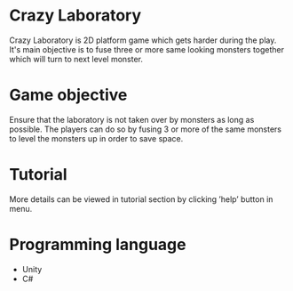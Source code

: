 # Crazy Laboratory
Crazy Laboratory is 2D platform game which gets harder during the play. It's main objective is to fuse three or more same looking monsters together which will turn to next level monster.

# Game objective
Ensure that the laboratory is not taken over by monsters as long as possible. The players can do so by fusing 3 or more of the same monsters to level the monsters up in order to save space.

# Tutorial
More details can be viewed in tutorial section by clicking ’help’ button in menu.

# Programming language
- Unity
- C#
